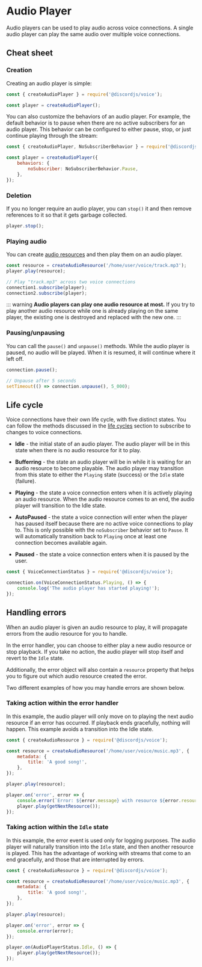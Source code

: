 # Audio Player

Audio players can be used to play audio across voice connections. A single audio player can play the same audio over multiple voice connections.

## Cheat sheet

### Creation

Creating an audio player is simple:

```js
const { createAudioPlayer } = require('@discordjs/voice');

const player = createAudioPlayer();
```

You can also customize the behaviors of an audio player. For example, the default behavior is to pause when there are no active subscribers for an audio player. This behavior can be configured to either pause, stop, or just continue playing through the stream:

```js
const { createAudioPlayer, NoSubscriberBehavior } = require('@discordjs/voice');

const player = createAudioPlayer({
	behaviors: {
		noSubscriber: NoSubscriberBehavior.Pause,
	},
});
```

### Deletion

If you no longer require an audio player, you can `stop()` it and then remove references to it so that it gets garbage collected.

```js
player.stop();
```

### Playing audio

You can create [audio resources](./audio-resources.md) and then play them on an audio player.

```js
const resource = createAudioResource('/home/user/voice/track.mp3');
player.play(resource);

// Play "track.mp3" across two voice connections
connection1.subscribe(player);
connection2.subscribe(player);
```

::: warning
**Audio players can play one audio resource at most.** If you try to play another audio resource while one is already playing on the same player, the existing one is destroyed and replaced with the new one.
:::

### Pausing/unpausing

You can call the `pause()` and `unpause()` methods. While the audio player is paused, no audio will be played. When it is resumed, it will continue where it left off.

```js
connection.pause();

// Unpause after 5 seconds
setTimeout(() => connection.unpause(), 5_000);
```

## Life cycle

Voice connections have their own life cycle, with five distinct states. You can follow the methods discussed in the [life cycles](/voice/life-cycles.md) section to subscribe to changes to voice connections.

- **Idle** - the initial state of an audio player. The audio player will be in this state when there is no audio resource for it to play.

- **Bufferring** - the state an audio player will be in while it is waiting for an audio resource to become playable. The audio player may transition from this state to either the `Playing` state (success) or the `Idle` state (failure).

- **Playing** - the state a voice connection enters when it is actively playing an audio resource. When the audio resource comes to an end, the audio player will transition to the Idle state.

- **AutoPaused** - the state a voice connection will enter when the player has paused itself because there are no active voice connections to play to. This is only possible with the `noSubscriber` behavior set to `Pause`. It will automatically transition back to `Playing` once at least one connection becomes available again.

- **Paused** - the state a voice connection enters when it is paused by the user.

```js
const { VoiceConnectionStatus } = require('@discordjs/voice');

connection.on(VoiceConnectionStatus.Playing, () => {
	console.log('The audio player has started playing!');
});
```

## Handling errors

When an audio player is given an audio resource to play, it will propagate errors from the audio resource for you to handle.

In the error handler, you can choose to either play a new audio resource or stop playback. If you take no action, the audio player will stop itself and revert to the `Idle` state.

Additionally, the error object will also contain a `resource` property that helps you to figure out which audio resource created the error.

Two different examples of how you may handle errors are shown below.

### Taking action within the error handler

In this example, the audio player will only move on to playing the next audio resource if an error has occurred. If playback ends gracefully, nothing will happen. This example avoids a transition into the Idle state.

```js
const { createAudioResource } = require('@discordjs/voice');

const resource = createAudioResource('/home/user/voice/music.mp3', {
	metadata: {
		title: 'A good song!',
	},
});

player.play(resource);

player.on('error', error => {
	console.error(`Error: ${error.message} with resource ${error.resource.metadata.title}`);
	player.play(getNextResource());
});
```

### Taking action within the `Idle` state

In this example, the error event is used only for logging purposes. The audio player will naturally transition into the `Idle` state, and then another resource is played. This has the advantage of working with streams that come to an end gracefully, and those that are interrupted by errors.

```js
const { createAudioResource } = require('@discordjs/voice');

const resource = createAudioResource('/home/user/voice/music.mp3', {
	metadata: {
		title: 'A good song!',
	},
});

player.play(resource);

player.on('error', error => {
	console.error(error);
});

player.on(AudioPlayerStatus.Idle, () => {
	player.play(getNextResource());
});
```
